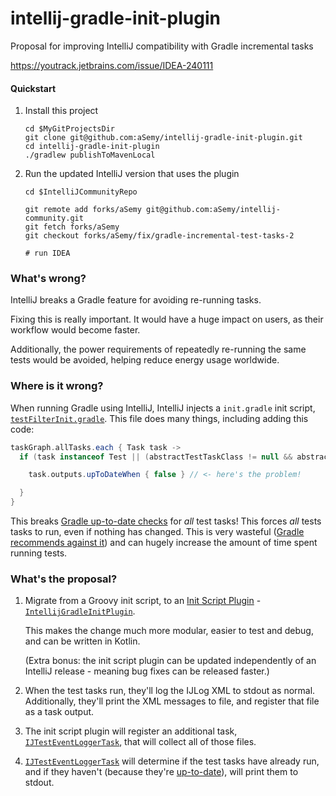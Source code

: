 # intellij-gradle-init-plugin

Proposal for improving IntelliJ compatibility with Gradle incremental tasks

https://youtrack.jetbrains.com/issue/IDEA-240111

#### Quickstart

1. Install this project
   ```shell
   cd $MyGitProjectsDir
   git clone git@github.com:aSemy/intellij-gradle-init-plugin.git
   cd intellij-gradle-init-plugin
   ./gradlew publishToMavenLocal
   ```

2. Run the updated IntelliJ version that uses the plugin 
   ```shell
   cd $IntelliJCommunityRepo
   
   git remote add forks/aSemy git@github.com:aSemy/intellij-community.git
   git fetch forks/aSemy 
   git checkout forks/aSemy/fix/gradle-incremental-test-tasks-2
   
   # run IDEA
   ```


### What's wrong?

IntelliJ breaks a Gradle feature for avoiding re-running tasks.

Fixing this is really important. It would have a huge impact on users, as their workflow would
become faster.

Additionally, the power requirements of repeatedly re-running the same tests would be avoided,
helping reduce energy usage worldwide.

### Where is it wrong?

When running Gradle using IntelliJ, IntelliJ injects a `init.gradle` init
script, [`testFilterInit.gradle`](https://github.com/JetBrains/intellij-community/blob/bfcb5f072de24ff83060b1b11ce5f9064e58fc6d/plugins/gradle/tooling-extension-impl/src/org/jetbrains/plugins/gradle/tooling/internal/init/testFilterInit.gradle#L16). This file does many things, including adding this code:

```groovy
taskGraph.allTasks.each { Task task ->
  if (task instanceof Test || (abstractTestTaskClass != null && abstractTestTaskClass.isAssignableFrom(task.class))) {

    task.outputs.upToDateWhen { false } // <- here's the problem! 

  }
}
```

This breaks
[Gradle up-to-date checks](https://docs.gradle.org/current/userguide/more_about_tasks.html#sec:up_to_date_checks)
for *all* test tasks! This forces *all* tests tasks to run, even if
nothing has changed. This is very wasteful
([Gradle recommends against it](https://blog.gradle.org/stop-rerunning-tests))
and can hugely increase the amount of time spent running tests.

### What's the proposal?

1. Migrate from a Groovy init script, to
   an [Init Script Plugin](https://docs.gradle.org/current/userguide/init_scripts.html#sec:init_script_plugins) -
   [`IntellijGradleInitPlugin`](https://github.com/aSemy/intellij-gradle-init-plugin/blob/main/src/main/kotlin/dev/adamko/intellij/gradle_init/IntellijGradleInitPlugin.kt).

   This makes the change much more modular, easier to test and debug, and can be written in Kotlin.

   (Extra bonus: the init script plugin can be updated independently of an IntelliJ release -
   meaning bug fixes can be released faster.)

2. When the test tasks run, they'll log the IJLog XML to stdout as normal. Additionally, they'll
   print the XML messages to file, and register that file as a task output.

3. The init script plugin will register an additional
   task, [`IJTestEventLoggerTask`](https://github.com/aSemy/intellij-gradle-init-plugin/blob/main/src/main/kotlin/dev/adamko/intellij/gradle_init/IJTestEventLoggerTask.kt), that will
   collect all of those files.

4. [`IJTestEventLoggerTask`](https://github.com/aSemy/intellij-gradle-init-plugin/blob/main/src/main/kotlin/dev/adamko/intellij/gradle_init/IJTestEventLoggerTask.kt)
   will determine if the test tasks have already run, and if they
   haven't (because
   they're [up-to-date](https://docs.gradle.org/current/userguide/more_about_tasks.html#sec:task_outcomes)),
   will print them to stdout.
